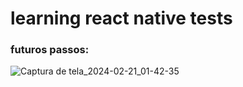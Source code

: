 # learning react native tests

### futuros passos:

![Captura de tela_2024-02-21_01-42-35](https://github.com/savio777/learning-react-native-tests/assets/35678887/bc41d6a6-cd44-44e8-b7fd-073ce204be18)
